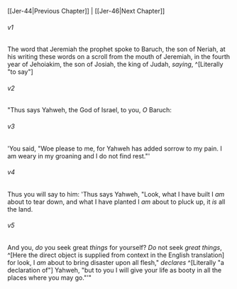 ﻿---
aliases:
  - Jeremiah 45
---

[[Jer-44|Previous Chapter]] | [[Jer-46|Next Chapter]]

###### v1
The word that Jeremiah the prophet spoke to Baruch, the son of Neriah, at his writing these words on a scroll from the mouth of Jeremiah, in the fourth year of Jehoiakim, the son of Josiah, the king of Judah, _saying_, ^[Literally "to say"]

###### v2
"Thus says Yahweh, the God of Israel, to you, _O_ Baruch:

###### v3
'You said, "Woe please to me, for Yahweh has added sorrow to my pain. I am weary in my groaning and I do not find rest."'

###### v4
Thus you will say to him: 'Thus says Yahweh, "Look, what I have built I _am_ about to tear down, and what I have planted I _am_ about to pluck up, it _is_ all the land.

###### v5
And you, _do_ you seek great _things_ for yourself? _Do_ not seek _great things_, ^[Here the direct object is supplied from context in the English translation] for look, I _am_ about to bring disaster upon all flesh," _declares_ ^[Literally "a declaration of"] Yahweh, "but to you I will give your life as booty in all the places where you may go."'"